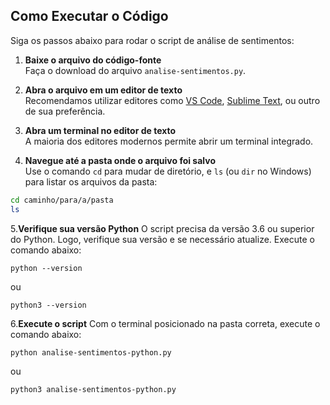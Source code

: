 ## Como Executar o Código

Siga os passos abaixo para rodar o script de análise de sentimentos:

1. **Baixe o arquivo do código-fonte**  
   Faça o download do arquivo `analise-sentimentos.py`.

2. **Abra o arquivo em um editor de texto**  
   Recomendamos utilizar editores como [VS Code](https://code.visualstudio.com/), [Sublime Text](https://www.sublimetext.com/), ou outro de sua preferência.

3. **Abra um terminal no editor de texto**  
   A maioria dos editores modernos permite abrir um terminal integrado.

4. **Navegue até a pasta onde o arquivo foi salvo**  
   Use o comando `cd` para mudar de diretório, e `ls` (ou `dir` no Windows) para listar os arquivos da pasta:

```bash
cd caminho/para/a/pasta
ls 
```
5.**Verifique sua versão Python**
   O script precisa da versão 3.6 ou superior do Python. Logo, verifique sua versão e se necessário atualize. Execute o comando abaixo:
```
python --version
```
ou
```
python3 --version
```
6.**Execute o script**
   Com o terminal posicionado na pasta correta, execute o comando abaixo:
   
```
python analise-sentimentos-python.py
```
ou

```
python3 analise-sentimentos-python.py
```

